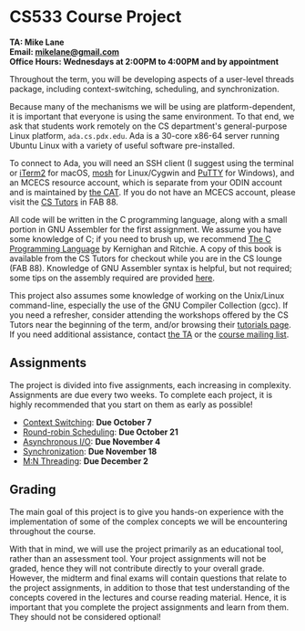 # CS533 Course Project  
**TA: Mike Lane**  
**Email: mikelane@gmail.com**  
**Office Hours: Wednesdays at 2:00PM to 4:00PM and by appointment**  

Throughout the term, you will be developing aspects of a user-level threads package, including context-switching, scheduling, and synchronization.

Because many of the mechanisms we will be using are platform-dependent, it is important that everyone is using the same environment. To that end, we ask that students work remotely on the CS department's general-purpose Linux platform, `ada.cs.pdx.edu`. Ada is a 30-core x86-64 server running Ubuntu Linux with a variety of useful software pre-installed.

To connect to Ada, you will need an SSH client (I suggest using the terminal or [iTerm2](https://iterm2.com) for macOS, [mosh](https://mosh.mit.edu/) for Linux/Cygwin and [PuTTY](http://www.chiark.greenend.org.uk/~sgtatham/putty/) for Windows), and an MCECS resource account, which is separate from your ODIN account and is maintained by [the CAT](http://cat.pdx.edu/). If you do not have an MCECS account, please visit the [CS Tutors](http://cat.pdx.edu/tutors.html) in FAB 88.

All code will be written in the C programming language, along with a small portion in GNU Assembler for the first assignment. We assume you have some knowledge of C; if you need to brush up, we recommend [The C Programming Language](http://en.wikipedia.org/wiki/The_C_Programming_Language) by Kernighan and Ritchie. A copy of this book is available from the CS Tutors for checkout while you are in the CS lounge (FAB 88). Knowledge of GNU Assembler syntax is helpful, but not required; some tips on the assembly required are provided [here](http://web.cecs.pdx.edu/~walpole/class/cs533/fall2016/project/project/assign1/asm_hints.md).

This project also assumes some knowledge of working on the Unix/Linux command-line, especially the use of the GNU Compiler Collection (gcc). If you need a refresher, consider attending the workshops offered by the CS Tutors near the beginning of the term, and/or browsing their [tutorials page](http://cat.pdx.edu/tutors/tutorials.html). If you need additional assistance, contact [the TA](http://web.cecs.pdx.edu/~walpole/class/cs533/fall2016/project/) or the [course mailing list](https://mailhost.cecs.pdx.edu/mailman/listinfo/cs533).

## Assignments

The project is divided into five assignments, each increasing in complexity. Assignments are due every two weeks. To complete each project, it is highly recommended that you start on them as early as possible!

* [Context Switching](https://github.com/mikelane/CS533-Operating-Systems/tree/master/Assignment_1): **Due October 7**
* [Round-robin Scheduling](https://github.com/mikelane/CS533-Operating-Systems/tree/master/Assignment_2): **Due October 21**
* [Asynchronous I/O](https://github.com/mikelane/CS533-Operating-Systems/tree/master/Assignment_3): **Due November 4**
* [Synchronization](https://github.com/mikelane/CS533-Operating-Systems/tree/master/Assignment_4): **Due November 18**
* [M:N Threading](https://github.com/mikelane/CS533-Operating-Systems/tree/master/Assignment_5): **Due December 2**

## Grading

The main goal of this project is to give you hands-on experience with the implementation of some of the complex concepts we will be encountering throughout the course.

With that in mind, we will use the project primarily as an educational tool, rather than an assessment tool. Your project assignments will not be graded, hence they will not contribute directly to your overall grade. However, the midterm and final exams will contain questions that relate to the project assignments, in addition to those that test understanding of the concepts covered in the lectures and course reading material. Hence, it is important that you complete the project assignments and learn from them. They should not be considered optional!
